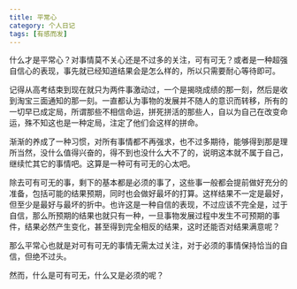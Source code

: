 ```yaml
---
title: 平常心
category: 个人日记
tags: [有感而发]
---
```


什么才是平常心？对事情莫不关心还是不过多的关注，可有可无？或者是一种超强自信心的表现，事先就已经知道结果会是怎么样的，所以只需要耐心等待即可。

记得从高考结束到现在就只为两件事激动过，一个是揭晓成绩的那一刻，然后是收到淘宝三面通知的那一刻。一直都认为事物的发展并不随人的意识而转移，所有的一切早已成定局，所谓那些不相信命运，拼死拼活的那些人，自以为自己在改变命运，殊不知这也是一种定局，注定了他们会这样的拼命。

渐渐的养成了一种习惯，对所有事情都不再强求，也不过多期待，能够得到那是理所当然，没什么值得兴奋的，得不到也没什么大不了的，说明这本就不属于自己，继续忙其它的事情吧。这算是一种可有可无的心太吧。

除去可有可无的事，剩下的基本都是必须的事了，这些事一般都会提前做好充分的准备，包括可能的结果预期，同时也会做好最坏的打算。这样结果不一定是最好，但至少是最好与最坏的折中。也许这是一种自信的表现，不过应该不完全是，过于自信，那么所预期的结果也就只有一种，一旦事物发展过程中发生不可预期的事件，结果必然产生变化，甚至得到完全相反的结果，这时还能否对结果满意呢？

那么平常心也就是对可有可无的事情无需太过关注，对于必须的事情保持恰当的自信，但绝不过头。

然而，什么是可有可无，什么又是必须的呢？
